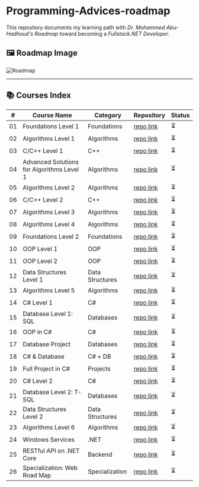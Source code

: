 # Programming-Advices-roadmap
This repository documents my learning path with *Dr. Mohammed Abu-Hadhoud's Roadmap* toward becoming a *Fullstack.NET Developer*.

## 🖼 Roadmap Image
![Roadmap](ProgrammingAdvices%20-%20RoadMap.png)

---

## 📚 Courses Index
| #  | Course Name | Category | Repository | Status |
|----|-------------|----------|------------|--------|
| 01 | Foundations Level 1 | Foundations | [repo link](https://github.com/YOUR_USERNAME/roadmap-foundations-level-1) | ⏳ |
| 02 | Algorithms Level 1 | Algorithms | [repo link](https://github.com/YOUR_USERNAME/roadmap-algorithms-level-1) | ⏳ |
| 03 | C/C++ Level 1 | C++ | [repo link](https://github.com/YOUR_USERNAME/roadmap-cpp-level-1) | ⏳ |
| 04 | Advanced Solutions for Algorithms Level 1 | Algorithms | [repo link](https://github.com/YOUR_USERNAME/roadmap-advanced-algorithms-s1) | ⏳ |
| 05 | Algorithms Level 2 | Algorithms | [repo link](https://github.com/YOUR_USERNAME/roadmap-algorithms-level-2) | ⏳ |
| 06 | C/C++ Level 2 | C++ | [repo link](https://github.com/YOUR_USERNAME/roadmap-cpp-level-2) | ⏳ |
| 07 | Algorithms Level 3 | Algorithms | [repo link](https://github.com/YOUR_USERNAME/roadmap-algorithms-level-3) | ⏳ |
| 08 | Algorithms Level 4 | Algorithms | [repo link](https://github.com/YOUR_USERNAME/roadmap-algorithms-level-4) | ⏳ |
| 09 | Foundations Level 2 | Foundations | [repo link](https://github.com/YOUR_USERNAME/roadmap-foundations-level-2) | ⏳ |
| 10 | OOP Level 1 | OOP | [repo link](https://github.com/YOUR_USERNAME/roadmap-oop-level-1) | ⏳ |
| 11 | OOP Level 2 | OOP | [repo link](https://github.com/YOUR_USERNAME/roadmap-oop-level-2) | ⏳ |
| 12 | Data Structures Level 1 | Data Structures | [repo link](https://github.com/YOUR_USERNAME/roadmap-data-structures-level-1) | ⏳ |
| 13 | Algorithms Level 5 | Algorithms | [repo link](https://github.com/YOUR_USERNAME/roadmap-algorithms-level-5) | ⏳ |
| 14 | C# Level 1 | C# | [repo link](https://github.com/YOUR_USERNAME/roadmap-csharp-level-1) | ⏳ |
| 15 | Database Level 1: SQL | Databases | [repo link](https://github.com/YOUR_USERNAME/roadmap-sql-level-1) | ⏳ |
| 16 | OOP in C# | C# | [repo link](https://github.com/YOUR_USERNAME/roadmap-oop-in-csharp) | ⏳ |
| 17 | Database Project | Databases | [repo link](https://github.com/YOUR_USERNAME/roadmap-database-project) | ⏳ |
| 18 | C# & Database | C# + DB | [repo link](https://github.com/YOUR_USERNAME/roadmap-csharp-and-database) | ⏳ |
| 19 | Full Project in C# | Projects | [repo link](https://github.com/YOUR_USERNAME/roadmap-full-csharp-project) | ⏳ |
| 20 | C# Level 2 | C# | [repo link](https://github.com/YOUR_USERNAME/roadmap-csharp-level-2) | ⏳ |
| 21 | Database Level 2: T-SQL | Databases | [repo link](https://github.com/YOUR_USERNAME/roadmap-tsql-level-2) | ⏳ |
| 22 | Data Structures Level 2 | Data Structures | [repo link](https://github.com/YOUR_USERNAME/roadmap-data-structures-level-2) | ⏳ |
| 23 | Algorithms Level 6 | Algorithms | [repo link](https://github.com/YOUR_USERNAME/roadmap-algorithms-level-6) | ⏳ |
| 24 | Windows Services | .NET | [repo link](https://github.com/YOUR_USERNAME/roadmap-windows-services) | ⏳ |
| 25 | RESTful API on .NET Core | Backend | [repo link](https://github.com/YOUR_USERNAME/roadmap-dotnetcore-rest-api) | ⏳ |
| 26 | Specialization: Web Road Map | Specialization | [repo link](https://github.com/YOUR_USERNAME/roadmap-specialization-web) | ⏳ |

